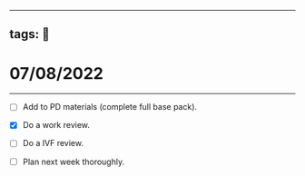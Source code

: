 
---
tags: 📆
---

# 07/08/2022
---

- [ ] Add to PD materials (complete full base pack).
- [x] Do a work review.
- [ ] Do a IVF review.
- [ ] Plan next week thoroughly.

